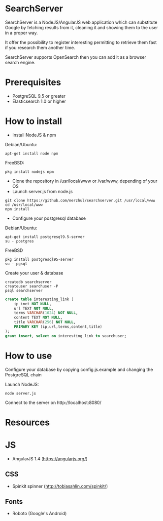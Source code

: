 # SearchServer
SearchServer is a NodeJS/AngularJS web application which can substitute Google by fetching results from it,
cleaning it and showing them to the user in a proper way.

It offer the possibility to register interesting permitting to retrieve them fast if you research them another time.

SearchServer supports OpenSearch then you can add it as a browser search engine.

# Prerequisites
* PostgreSQL 9.5 or greater
* Elasticsearch 1.0 or higher

# How to install
* Install NodeJS & npm

Debian/Ubuntu:
```shell
apt-get install node npm
```

FreeBSD:
```shell
pkg install nodejs npm
```

* Clone the repository in /usr/local/www or /var/www, depending of your OS
* Launch server.js from node.js

```shell
git clone https://github.com/nerzhul/searchserver.git /usr/local/www
cd /usr/local/www
npm install
```

* Configure your postgresql database

Debian/Ubuntu:
```shell
apt-get install postgresql9.5-server
su - postgres
```

FreeBSD
```
pkg install postgresql95-server
su - pgsql
```

Create your user & database
```shell
createdb searchserver
createuser searchuser -P
psql searchserver
```

```SQL
create table interesting_link (
	ip inet NOT NULL,
	url TEXT NOT NULL,
	terms VARCHAR(1024) NOT NULL,
	content TEXT NOT NULL,
	title VARCHAR(256) NOT NULL,
	PRIMARY KEY (ip,url,terms,content,title)
);
grant insert, select on interesting_link to searchuser;
```

# How to use
Configure your database by copying config.js.example and changing the PostgreSQL chain

Launch NodeJS:
```shell
node server.js
```

Connect to the server on http://localhost:8080/

# Resources
# JS
* AngularJS 1.4 (https://angularjs.org/)

## CSS
* Spinkit spinner (http://tobiasahlin.com/spinkit/)

## Fonts
* Roboto (Google's Android) 

